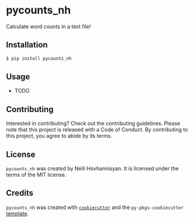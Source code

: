 # pycounts_nh

Calculate word counts in a text file!

## Installation

```bash
$ pip install pycounts_nh
```

## Usage

- TODO

## Contributing

Interested in contributing? Check out the contributing guidelines. Please note that this project is released with a Code of Conduct. By contributing to this project, you agree to abide by its terms.

## License

`pycounts_nh` was created by Nelli Hovhannisyan. It is licensed under the terms of the MIT license.

## Credits

`pycounts_nh` was created with [`cookiecutter`](https://cookiecutter.readthedocs.io/en/latest/) and the `py-pkgs-cookiecutter` [template](https://github.com/py-pkgs/py-pkgs-cookiecutter).
